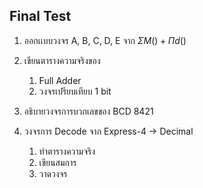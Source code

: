 ## Final Test 

1. ออกเเบบวงจร A, B, C, D, E จาก $\Sigma M() + \Pi d()$

2. เขียนตารางความจริงของ 
   1. Full Adder 
   2. วงจรเปรียบเทียบ 1 bit

3. อธิบายวงจรการบวกเลขของ BCD 8421
4. วงจรการ Decode จาก Express-4 -> Decimal
   1. ทำตารางความจริง
   2. เขียนสมการ
   3. วาดวงจร 